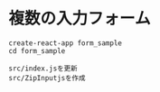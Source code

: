 # 複数の入力フォーム

```
create-react-app form_sample
cd form_sample

src/index.jsを更新
src/ZipInputjsを作成

```